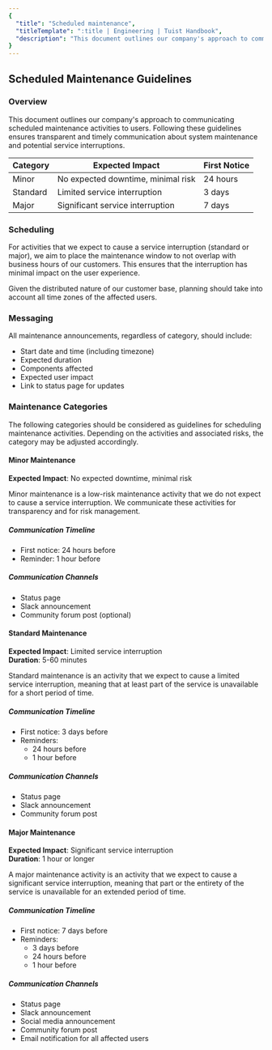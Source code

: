 ```yaml
---
{
  "title": "Scheduled maintenance",
  "titleTemplate": ":title | Engineering | Tuist Handbook",
  "description": "This document outlines our company's approach to communicating scheduled maintenance activities to users."
}
---
```

## Scheduled Maintenance Guidelines

### Overview

This document outlines our company's approach to communicating scheduled maintenance activities to users.
Following these guidelines ensures transparent and timely communication about system maintenance and potential service interruptions.

| Category | Expected Impact                    | First Notice |
| -------- | ---------------------------------- | ------------ |
| Minor    | No expected downtime, minimal risk | 24 hours     |
| Standard | Limited service interruption       | 3 days       |
| Major    | Significant service interruption   | 7 days       |

### Scheduling

For activities that we expect to cause a service interruption (standard or major), we aim to place the maintenance window to not overlap
with business hours of our customers. This ensures that the interruption has minimal impact on the user experience.

Given the distributed nature of our customer base, planning should take into account all time zones of the affected users.

### Messaging

All maintenance announcements, regardless of category, should include:

- Start date and time (including timezone)
- Expected duration
- Components affected
- Expected user impact
- Link to status page for updates

### Maintenance Categories

The following categories should be considered as guidelines for scheduling maintenance activities. Depending on the activities and
associated risks, the category may be adjusted accordingly.

#### Minor Maintenance

**Expected Impact**: No expected downtime, minimal risk

Minor maintenance is a low-risk maintenance activity that we do not expect to cause a service interruption. We communicate these activities
for transparency and for risk management.

##### Communication Timeline

- First notice: 24 hours before
- Reminder: 1 hour before

##### Communication Channels

- Status page
- Slack announcement
- Community forum post (optional)

#### Standard Maintenance

**Expected Impact**: Limited service interruption  
**Duration**: 5-60 minutes

Standard maintenance is an activity that we expect to cause a limited service interruption, meaning that at least part of the service
is unavailable for a short period of time.

##### Communication Timeline

- First notice: 3 days before
- Reminders:
  - 24 hours before
  - 1 hour before

##### Communication Channels

- Status page
- Slack announcement
- Community forum post

#### Major Maintenance

**Expected Impact**: Significant service interruption  
**Duration**: 1 hour or longer

A major maintenance activity is an activity that we expect to cause a significant service interruption, meaning that part or the entirety of
the service is unavailable for an extended period of time.

##### Communication Timeline

- First notice: 7 days before
- Reminders:
  - 3 days before
  - 24 hours before
  - 1 hour before

##### Communication Channels

- Status page
- Slack announcement
- Social media announcement
- Community forum post
- Email notification for all affected users
